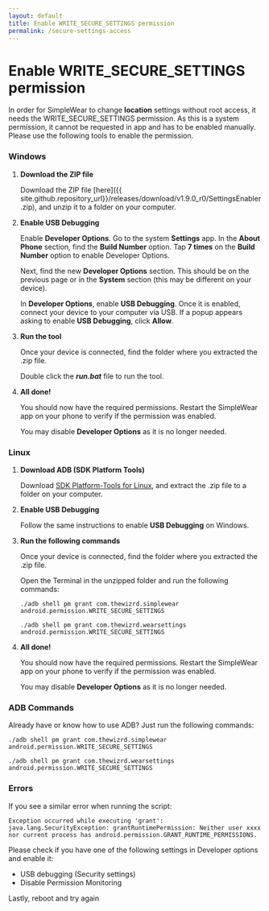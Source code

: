 ```yaml
---
layout: default
title: Enable WRITE_SECURE_SETTINGS permission
permalink: /secure-settings-access
---
```


# Enable WRITE_SECURE_SETTINGS permission

In order for SimpleWear to change **location** settings without root access, it needs the WRITE_SECURE_SETTINGS permission. As this is a system permission, it cannot be requested in app and has to be enabled manually. Please use the following tools to enable the permission.

### **Windows**
1. **Download the ZIP file**

    Download the ZIP file [here]({{ site.github.repository_url}}/releases/download/v1.9.0_r0/SettingsEnabler.zip), and unzip it to a folder on your computer.

2. **Enable USB Debugging**

    Enable **Developer Options**. Go to the system **Settings** app. In the **About Phone** section, find the **Build Number** option. Tap **7 times** on the **Build Number** option to enable Developer Options.

    Next, find the new **Developer Options** section. This should be on the previous page or in the **System** section (this may be different on your device).

    In **Developer Options**, enable **USB Debugging**. Once it is enabled, connect your device to your computer via USB. If a popup appears asking to enable **USB Debugging**, click **Allow**.

3. **Run the tool**

    Once your device is connected, find the folder where you extracted the .zip file.

    Double click the _**run.bat**_ file to run the tool.

4. **All done!**

    You should now have the required permissions. Restart the SimpleWear app on your phone to verify if the permission was enabled.

    You may disable **Developer Options** as it is no longer needed.

### **Linux**
1. **Download ADB (SDK Platform Tools)**

    Download [SDK Platform-Tools for Linux](https://developer.android.com/studio/releases/platform-tools.html), and extract the .zip file to a folder on your computer.

2. **Enable USB Debugging**

    Follow the same instructions to enable **USB Debugging** on Windows.

3. **Run the following commands**

    Once your device is connected, find the folder where you extracted the .zip file. 

    Open the Terminal in the unzipped folder and run the following commands:

    `./adb shell pm grant com.thewizrd.simplewear android.permission.WRITE_SECURE_SETTINGS`

    `./adb shell pm grant com.thewizrd.wearsettings android.permission.WRITE_SECURE_SETTINGS`

4. **All done!**

    You should now have the required permissions. Restart the SimpleWear app on your phone to verify if the permission was enabled.

    You may disable **Developer Options** as it is no longer needed.

### ADB Commands
Already have or know how to use ADB? Just run the following commands:

`./adb shell pm grant com.thewizrd.simplewear android.permission.WRITE_SECURE_SETTINGS`

`./adb shell pm grant com.thewizrd.wearsettings android.permission.WRITE_SECURE_SETTINGS`

### Errors
If you see a similar error when running the script:

`Exception occurred while executing 'grant':
java.lang.SecurityException: grantRuntimePermission: Neither user xxxx nor current process has android.permission.GRANT_RUNTIME_PERMISSIONS.`

Please check if you have one of the following settings in Developer options and enable it:

- USB debugging (Security settings)
- Disable Permission Monitoring

Lastly, reboot and try again